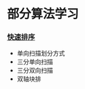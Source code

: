 # 部分算法学习

### [快速排序](https://github.com/103style/Algorithms/blob/master/QuickSort.java)
  * 单向扫描划分方式
  * 三分单向扫描
  * 三分双向扫描
  * 双轴块排 
